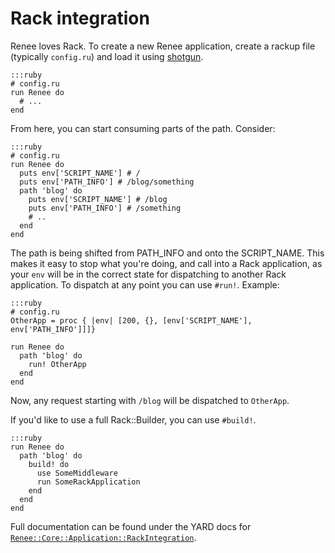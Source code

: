 # Rack integration

Renee loves Rack. To create a new Renee application, create a rackup file (typically `config.ru`) and load it using [shotgun](https://rubygems.org/gems/shotgun).

    :::ruby
    # config.ru
    run Renee do
      # ...
    end

From here, you can start consuming parts of the path. Consider:

    :::ruby
    # config.ru
    run Renee do
      puts env['SCRIPT_NAME'] # /
      puts env['PATH_INFO'] # /blog/something
      path 'blog' do
        puts env['SCRIPT_NAME'] # /blog
        puts env['PATH_INFO'] # /something
        # .. 
      end
    end

The path is being shifted from PATH_INFO and onto the SCRIPT_NAME. This makes it easy to stop what you're doing, and call into a Rack application, as your `env` will be in the correct state for dispatching to another Rack application. To dispatch at any point you can use `#run!`. Example:

    :::ruby
    # config.ru
    OtherApp = proc { |env| [200, {}, [env['SCRIPT_NAME'], env['PATH_INFO']]]}

    run Renee do
      path 'blog' do
        run! OtherApp
      end
    end

Now, any request starting with `/blog` will be dispatched to `OtherApp`.

If you'd like to use a full Rack::Builder, you can use `#build!`.

    :::ruby
    run Renee do
      path 'blog' do
        build! do
          use SomeMiddleware
          run SomeRackApplication
        end
      end
    end
    
Full documentation can be found under the YARD docs for  [`Renee::Core::Application::RackIntegration`](http://reneerb.com/doc/core/Renee/Core/Application/RackInteraction.html).